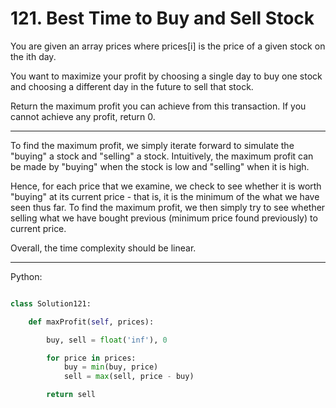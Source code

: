 # 121. Best Time to Buy and Sell Stock

You are given an array prices where prices[i] is the price of a given stock on
the ith day.

You want to maximize your profit by choosing a single day to buy one stock and
choosing a different day in the future to sell that stock.

Return the maximum profit you can achieve from this transaction. If you cannot
achieve any profit, return 0.

---

To find the maximum profit, we simply iterate forward to simulate the "buying"
a stock and "selling" a stock. Intuitively, the maximum profit can be made by
"buying" when the stock is low and "selling" when it is high.

Hence, for each price that we examine, we check to see whether it is worth
"buying" at its current price - that is, it is the minimum of the what we have
seen thus far. To find the maximum profit, we then simply try to see whether
selling what we have bought previous (minimum price found previously) to
current price.

Overall, the time complexity should be linear.

---

Python:

```python

class Solution121:

    def maxProfit(self, prices):

        buy, sell = float('inf'), 0

        for price in prices:
            buy = min(buy, price)
            sell = max(sell, price - buy)

        return sell
```
